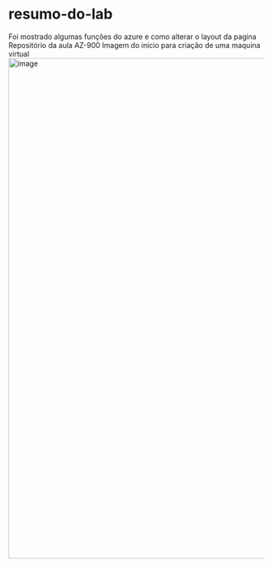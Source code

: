 # resumo-do-lab
Foi mostrado algumas funções do azure e como alterar o layout da pagina
    Repositório da aula AZ-900 
Imagem do inicio para criação de uma maquina virtual
    <img width="1908" height="987" alt="image" src="https://github.com/user-attachments/assets/f2d4bf01-1fd8-4bc1-8117-64ede171c82e" />

